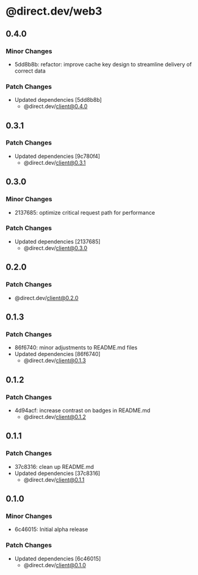 # @direct.dev/web3

## 0.4.0

### Minor Changes

- 5dd8b8b: refactor: improve cache key design to streamline delivery of correct data

### Patch Changes

- Updated dependencies [5dd8b8b]
  - @direct.dev/client@0.4.0

## 0.3.1

### Patch Changes

- Updated dependencies [9c780f4]
  - @direct.dev/client@0.3.1

## 0.3.0

### Minor Changes

- 2137685: optimize critical request path for performance

### Patch Changes

- Updated dependencies [2137685]
  - @direct.dev/client@0.3.0

## 0.2.0

### Patch Changes

- @direct.dev/client@0.2.0

## 0.1.3

### Patch Changes

- 86f6740: minor adjustments to README.md files
- Updated dependencies [86f6740]
  - @direct.dev/client@0.1.3

## 0.1.2

### Patch Changes

- 4d94acf: increase contrast on badges in README.md
  - @direct.dev/client@0.1.2

## 0.1.1

### Patch Changes

- 37c8316: clean up README.md
- Updated dependencies [37c8316]
  - @direct.dev/client@0.1.1

## 0.1.0

### Minor Changes

- 6c46015: Initial alpha release

### Patch Changes

- Updated dependencies [6c46015]
  - @direct.dev/client@0.1.0
